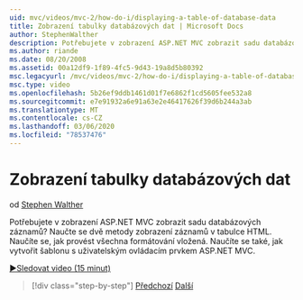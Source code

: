 ```yaml
---
uid: mvc/videos/mvc-2/how-do-i/displaying-a-table-of-database-data
title: Zobrazení tabulky databázových dat | Microsoft Docs
author: StephenWalther
description: Potřebujete v zobrazení ASP.NET MVC zobrazit sadu databázových záznamů? Naučte se dvě metody zobrazení záznamů v tabulce HTML. Naučíte se, jak provést všechny t...
ms.author: riande
ms.date: 08/20/2008
ms.assetid: 00a12df9-1f89-4fc5-9d43-19a8d5b80392
msc.legacyurl: /mvc/videos/mvc-2/how-do-i/displaying-a-table-of-database-data
msc.type: video
ms.openlocfilehash: 5b26ef9ddb1461d01f7e6862f1cd5605fee532a8
ms.sourcegitcommit: e7e91932a6e91a63e2e46417626f39d6b244a3ab
ms.translationtype: MT
ms.contentlocale: cs-CZ
ms.lasthandoff: 03/06/2020
ms.locfileid: "78537476"
---
```

# <a name="displaying-a-table-of-database-data"></a>Zobrazení tabulky databázových dat

od [Stephen Walther](https://github.com/StephenWalther)

Potřebujete v zobrazení ASP.NET MVC zobrazit sadu databázových záznamů? Naučte se dvě metody zobrazení záznamů v tabulce HTML. Naučíte se, jak provést všechna formátování vložená. Naučíte se také, jak vytvořit šablonu s uživatelským ovládacím prvkem ASP.NET MVC.

[&#9654;Sledovat video (15 minut)](https://channel9.msdn.com/Blogs/ASP-NET-Site-Videos/displaying-a-table-of-database-data)

> [!div class="step-by-step"]
> [Předchozí](creating-model-classes-with-linq-to-sql.md)
> [Další](what-is-aspnet-mvc-80-minute-technical-video-for-developers-building-nerddinner.md)
